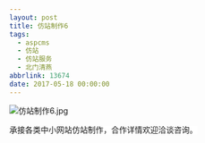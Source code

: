 ```yaml
---
layout: post
title: 仿站制作6
tags:
  - aspcms
  - 仿站
  - 仿站服务
  - 北门清燕
abbrlink: 13674
date: 2017-05-18 00:00:00
---
```


<!-- build time:Sat Jun 23 2018 12:05:15 GMT+0800 (中国标准时间) -->

![仿站制作6.jpg](http://image.bmqy.net/uploads/2017/05/201705181495086825445328.jpg "仿站制作6.jpg")

<span style="color:#1a1a1a;font-family:Merriweather,Georgia,serif;background-color:#fff">承接各类中小网站仿站制作，合作详情欢迎洽谈咨询。</span>
<!-- rebuild by neat -->